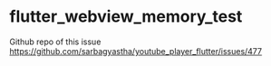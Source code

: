 # flutter_webview_memory_test

Github repo of this issue https://github.com/sarbagyastha/youtube_player_flutter/issues/477
